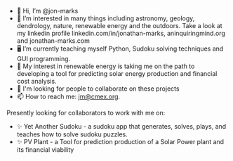 - 👋 Hi, I’m @jon-marks
- 👀 I’m interested in many things including astronomy, geology, dendrology, nature, renewable energy and the outdoors.  Take a look at my linkedin profile linkedin.com/in/jonathan-marks, aninquiringmind.org and jonathan-marks.com
- 🖥️ I’m currently teaching myself Python, Sudoku solving techniques and GUI programming.
- 🌱 My interest in renewable energy is taking me on the path to developing a tool for predicting solar energy production and financial cost analysis.
- 🤝 I'm looking for people to collaborate on these projects
- 📫 How to reach me: jm@cmex.org.

Presently looking for collaborators to work with me on:
- ✨ Yet Another Sudoku - a sudoku app that generates, solves, plays, and teaches how to solve sudoku puzzles.
- ✨ PV Plant - a Tool for prediction production of a Solar Power plant and its financial viability

<!---
jon-marks/jon-marks is a ✨ special ✨ repository because its `README.md` (this file) appears on your GitHub profile.
You can click the Preview link to take a look at your changes.
--->
